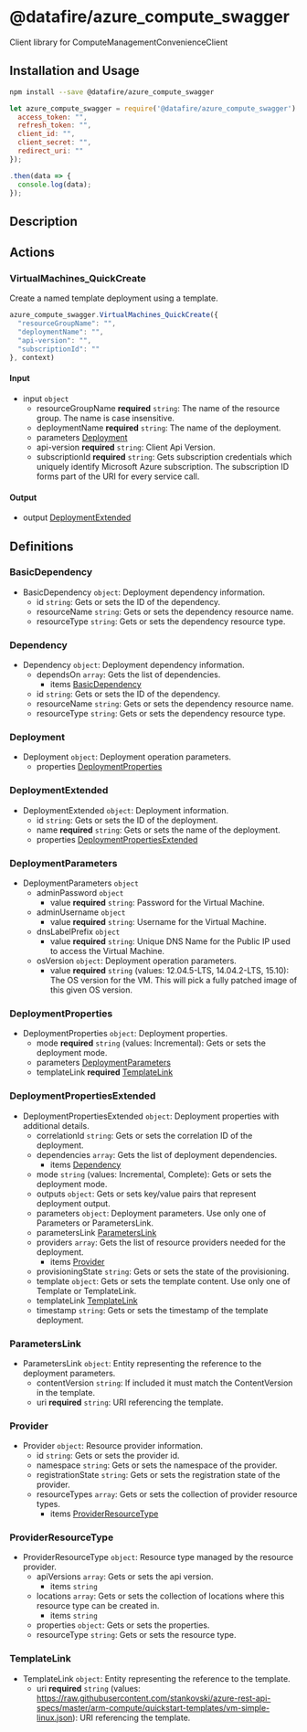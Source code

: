 # @datafire/azure_compute_swagger

Client library for ComputeManagementConvenienceClient

## Installation and Usage
```bash
npm install --save @datafire/azure_compute_swagger
```
```js
let azure_compute_swagger = require('@datafire/azure_compute_swagger').create({
  access_token: "",
  refresh_token: "",
  client_id: "",
  client_secret: "",
  redirect_uri: ""
});

.then(data => {
  console.log(data);
});
```

## Description



## Actions

### VirtualMachines_QuickCreate
Create a named template deployment using a template.


```js
azure_compute_swagger.VirtualMachines_QuickCreate({
  "resourceGroupName": "",
  "deploymentName": "",
  "api-version": "",
  "subscriptionId": ""
}, context)
```

#### Input
* input `object`
  * resourceGroupName **required** `string`: The name of the resource group. The name is case insensitive.
  * deploymentName **required** `string`: The name of the deployment.
  * parameters [Deployment](#deployment)
  * api-version **required** `string`: Client Api Version.
  * subscriptionId **required** `string`: Gets subscription credentials which uniquely identify Microsoft Azure subscription. The subscription ID forms part of the URI for every service call.

#### Output
* output [DeploymentExtended](#deploymentextended)



## Definitions

### BasicDependency
* BasicDependency `object`: Deployment dependency information.
  * id `string`: Gets or sets the ID of the dependency.
  * resourceName `string`: Gets or sets the dependency resource name.
  * resourceType `string`: Gets or sets the dependency resource type.

### Dependency
* Dependency `object`: Deployment dependency information.
  * dependsOn `array`: Gets the list of dependencies.
    * items [BasicDependency](#basicdependency)
  * id `string`: Gets or sets the ID of the dependency.
  * resourceName `string`: Gets or sets the dependency resource name.
  * resourceType `string`: Gets or sets the dependency resource type.

### Deployment
* Deployment `object`: Deployment operation parameters.
  * properties [DeploymentProperties](#deploymentproperties)

### DeploymentExtended
* DeploymentExtended `object`: Deployment information.
  * id `string`: Gets or sets the ID of the deployment.
  * name **required** `string`: Gets or sets the name of the deployment.
  * properties [DeploymentPropertiesExtended](#deploymentpropertiesextended)

### DeploymentParameters
* DeploymentParameters `object`
  * adminPassword `object`
    * value **required** `string`: Password for the Virtual Machine.
  * adminUsername `object`
    * value **required** `string`: Username for the Virtual Machine.
  * dnsLabelPrefix `object`
    * value **required** `string`: Unique DNS Name for the Public IP used to access the Virtual Machine.
  * osVersion `object`: Deployment operation parameters.
    * value **required** `string` (values: 12.04.5-LTS, 14.04.2-LTS, 15.10): The OS version for the VM. This will pick a fully patched image of this given OS version.

### DeploymentProperties
* DeploymentProperties `object`: Deployment properties.
  * mode **required** `string` (values: Incremental): Gets or sets the deployment mode.
  * parameters [DeploymentParameters](#deploymentparameters)
  * templateLink **required** [TemplateLink](#templatelink)

### DeploymentPropertiesExtended
* DeploymentPropertiesExtended `object`: Deployment properties with additional details.
  * correlationId `string`: Gets or sets the correlation ID of the deployment.
  * dependencies `array`: Gets the list of deployment dependencies.
    * items [Dependency](#dependency)
  * mode `string` (values: Incremental, Complete): Gets or sets the deployment mode.
  * outputs `object`: Gets or sets key/value pairs that represent deployment output.
  * parameters `object`: Deployment parameters. Use only one of Parameters or ParametersLink.
  * parametersLink [ParametersLink](#parameterslink)
  * providers `array`: Gets the list of resource providers needed for the deployment.
    * items [Provider](#provider)
  * provisioningState `string`: Gets or sets the state of the provisioning.
  * template `object`: Gets or sets the template content. Use only one of Template or TemplateLink.
  * templateLink [TemplateLink](#templatelink)
  * timestamp `string`: Gets or sets the timestamp of the template deployment.

### ParametersLink
* ParametersLink `object`: Entity representing the reference to the deployment parameters.
  * contentVersion `string`: If included it must match the ContentVersion in the template.
  * uri **required** `string`: URI referencing the template.

### Provider
* Provider `object`: Resource provider information.
  * id `string`: Gets or sets the provider id.
  * namespace `string`: Gets or sets the namespace of the provider.
  * registrationState `string`: Gets or sets the registration state of the provider.
  * resourceTypes `array`: Gets or sets the collection of provider resource types.
    * items [ProviderResourceType](#providerresourcetype)

### ProviderResourceType
* ProviderResourceType `object`: Resource type managed by the resource provider.
  * apiVersions `array`: Gets or sets the api version.
    * items `string`
  * locations `array`: Gets or sets the collection of locations where this resource type can be created in.
    * items `string`
  * properties `object`: Gets or sets the properties.
  * resourceType `string`: Gets or sets the resource type.

### TemplateLink
* TemplateLink `object`: Entity representing the reference to the template.
  * uri **required** `string` (values: https://raw.githubusercontent.com/stankovski/azure-rest-api-specs/master/arm-compute/quickstart-templates/vm-simple-linux.json): URI referencing the template.


